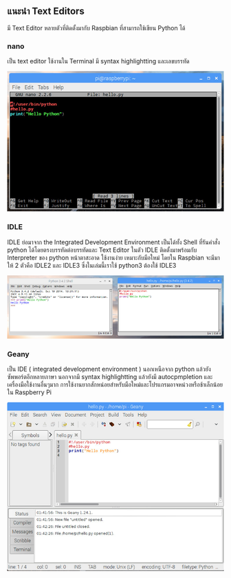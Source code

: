 ## แนะนำ Text Editors

มี Text Editor หลายตัวที่ติดตั้งมากับ Raspbian ที่สามารถใช้เขียน Python ได้

### nano

เป็น text editor ใช้งานใน Terminal มี syntax highlightting และเลขบรรทัด

![](/assets/nanohello.jpg)

### IDLE

IDLE ย่อมาจาก the Integrated Development Environment เป็นได้ทั้ง Shell ที่รันคำสั่ง python ได้โดยตรงบรรทัดต่อบรรทัดและ Text Editor ในตัว IDLE ติดตั้งมาพร้อมกับ Interpreter ของ python หน้าตาสะอาด ใช้งานง่าย เหมาะกับมือใหม่ โดยใน Raspbian จะมีมาให้ 2 ตัวคือ IDLE2 และ IDLE3 ซึ่งในเล่มนี้เราใช้ python3 ต้องใช้ IDLE3

![](/assets/idle.jpg)

### Geany

เป็น IDE \( integrated development environment \) นอกเหนือจาก python แล้วยังซัพพอร์ตอีกหลายภาษา นอกจากมี syntax highlightting แล้วยังมี autocpmpletion และเครื่องมือใช้งานอื่นๆมาก การใช้งานยากสักหน่อยสำหรับมือใหม่และโปรแกรมอาจหน่วงหรือช้าเล็กน้อยใน Raspberry Pi

![](/assets/geanyide.jpg)

